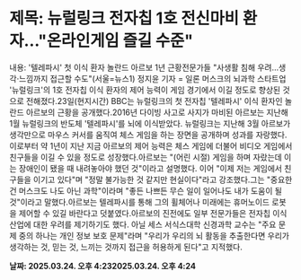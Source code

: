 # **제목: 뉴럴링크 전자칩 1호 전신마비 환자…"온라인게임 즐길 수준"**

  내용: '텔레파시' 첫 이식 환자 놀란드 아르보 1년 근황전문가들 "사생활 침해 우려…생각·느낌까지 접근할 수도"(서울=뉴스1) 정지윤 기자 = 일론 머스크의 뇌과학 스타트업 '뉴럴링크'의 1호 전자칩 이식 환자의 제어 능력이 게임 경기에서 이길 정도로 향상된 것으로 전해졌다.23일(현지시간) BBC는 뉴럴링크의 첫 전자칩 '텔레파시' 이식 환자인 놀란드 아르보의 근황을 공개했다.2016년 다이빙 사고로 사지가 마비된 아르보는 지난해 1월 뉴럴링크의 반도체 '텔레파시'를 뇌에 이식받았다. 뉴럴링크는 지난해 3월 아르보가 생각만으로 마우스 커서를 움직여 체스 게임을 하는 장면을 공개하며 성과를 자랑했다.이로부터 약 1년이 지난 지금 아르보의 제어 능력은 체스 게임에 더불어 비디오 게임에서 친구들을 이길 수 있을 정도로 성장했다.아르보는 "(어린 시절) 게임을 하며 자랐는데 이는 장애인이 됐을 때 내려놓아야 했던 것"이라고 설명했다. 이어 "이제 저는 게임에서 친구들을 이기고 있다"며 "정말 불가능한 것 같지만 현실이다"라고 강조했다.그는 "중요한 건 머스크도 나도 아닌 과학"이라며 "좋든 나쁘든 무슨 일이 일어나도 내가 도움이 될 것"이라고 말했다.아르보는 텔레파시를 통해 그의 휠체어나 미래에는 휴머노이드 로봇을 제어할 수 있길 바란다고 덧붙였다.아르보의 진전에도 일부 전문가들은 전자칩 이식 산업에 대한 우려를 제기하기도 했다. 아닐 세스 서식스대학 신경과학 교수는 "주요 문제 중의 하나는 개인 정보 보호 문제"라며 "우리가 우리의 뇌 활동을 추출한다면 우리가 생각하는 것, 믿는 것, 느끼는 것까지 접근을 허용하게 된다"고 지적했다.

  **날짜: 2025.03.24. 오후 4:232025.03.24. 오후 4:24**